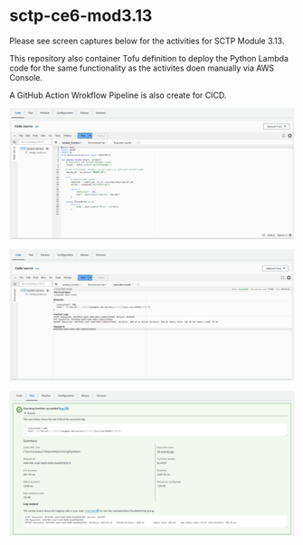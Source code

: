 # sctp-ce6-mod3.13

Please see screen captures below for the activities for SCTP Module 3.13.

This repository also container Tofu definition to deploy the Python Lambda code for the same functionality as the activites doen manually via AWS Console.

A GitHub Action Wrokflow Pipeline is also create for CICD.

![The Python Lambda Code!](/assets/images/sctp-ce6-mod3.13-lambda-code.PNG "The Python Lambda Code!")

![The Test Response!](/assets/images/sctp-ce6-mod3.13-lambda-response.PNG "The Test Response")

![The Test Response 2!](/assets/images/sctp-ce6-mod3.13-lambda-test.PNG "The Test Response 2")